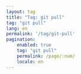 ```yaml
---
layout: tag
title: "Tag: git pull"
tag: "git pull"
lang: en
permalink: '/tag/git-pull'
pagination:
    enabled: true
    tag: "git pull"
    permalink: /page/:num/
    locale: en
---
```

